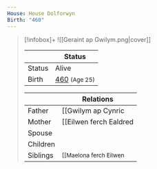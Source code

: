 ```yaml
---
House: House Dolforwyn
Birth: "460"
---
```


> [!infobox]+
> ![[Geraint ap Gwilym.png|cover]]
>
> || Status   |
> | ---- | ---- |
> |Status| Alive|
> |Birth| [460](460) <small>(Age 25)</small> |
>
> || Relations   |
> | ---- | ---- |
> | Father | [[Gwilym ap Cynric|Gwilym ap Cynric]] |
> | Mother | [[Eilwen ferch Ealdred|Eilwen ferch Ealdred]] |
> | Spouse | |
> | Children||
> | Siblings |<small>[[Maelona ferch Eilwen|Maelona ferch Eilwen]] (Younger sister), [[Madoc ap Gwilym|Madoc ap Gwilym]] (Younger brother)</small>|

